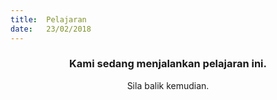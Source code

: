 ```yaml
---
title:  Pelajaran
date:   23/02/2018
---
```


### <center>Kami sedang menjalankan pelajaran ini.</center>
<center>Sila balik kemudian.</center>